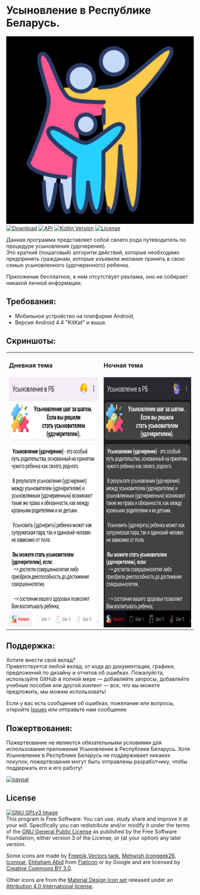 # Усыновление в Республике Беларусь.
![Image](app/src/main/ic_launcher_logo-playstore.png)  
[![Download](https://img.shields.io/badge/download-App-brightgreen.svg)](https://github.com/MisterTowelie/AdoptiveParentBelarus/releases/download/v1.0.0/Usynovlenie_v_PB.apk)
[![API](https://img.shields.io/badge/API-19%2B-yellow.svg?style=flat)](https://developer.android.com/about/versions/kitkat)
[![Kotlin Version](https://img.shields.io/badge/Kotlin-1.12.0-blue.svg)](https://kotlinlang.org)
[![License](https://img.shields.io/github/license/Shabinder/SpotiFlyer?style=flat-square)](https://www.gnu.org/licenses/gpl-3.0.html)

Данная программа представляет собой своего рода путеводитель по процедуре усыновления (удочерения).  
Это краткий (пошаговый) алгоритм действий, которые необходимо предпринять гражданам, которые
изъявили желание принять в свою семью усыновленного (удочеренного) ребенка.

Приложение бесплатное, в нем отсутствует реклама, оно не собирает никакой личной информации.

## Требования:
* Мобильное устройство на платформе Android,
* Версия Android 4.4 "KitKat" и выше.

## Скриншоты:
<table>
  <tr>
    <td><h3>Дневная тема</h3></td>
    <td><h3>Ночная тема</h3></td>
  </tr>
  <tr>
    <td><img src="art/adoptive-parent-day.png" width="400" height="672" alt="Дневная тема"></td>
    <td><img src="art/adoptive-parent-night.png" width="400" height="672" alt="Ночная тема"></td>
  </tr>
</table>

## Поддержка:
Хотите внести свой вклад?  
Приветствуется любой вклад: от кода до документации, графики, предложений по дизайну и отчетов об ошибках.  Пожалуйста, используйте GitHub в полной мере — добавляйте запросы, добавляйте учебные пособия или другой контент — все, что вы можете предложить, мы можем использовать!

Если у вас есть сообщения об ошибках, пожелания или вопросы, откройте [Issues](https://github.com/MisterTowelie/AdoptiveParentBelarus/issues) или отправьте нам сообщение

## Пожертвования:
Пожертвование не являются обязательными условиями для использования приложения Усыновление в Республике Беларусь.
Хотя Усыновление в Республике Беларусь не поддерживает никаких покупок, пожертвования могут быть отправлены разработчику, чтобы поддержать его и его работу!

[![paypal](https://www.paypalobjects.com/en_US/i/btn/btn_donateCC_LG.gif)](https://paypal.me/xxxx)

## License
[![GNU GPLv3 Image](https://www.gnu.org/graphics/gplv3-127x51.png)](http://www.gnu.org/licenses/gpl-3.0.en.html)  
This program is Free Software: You can use, study share and improve it at your
will. Specifically you can redistribute and/or modify it under the terms of the
[GNU General Public License](https://www.gnu.org/licenses/gpl-3.0.html) as
published by the Free Software Foundation, either version 3 of the License, or
(at your option) any later version.

Some icons are made
by [Freepik](https://www.flaticon.com/authors/freepik),[Vectors tank](https://www.flaticon.com/authors/vectors-tank),
[Mehwish](https://www.flaticon.com/authors/mehwish),[Icongeek26](https://www.flaticon.com/authors/icongeek26),
[Iconixar](https://www.flaticon.com/authors/iconixar), [Ehtisham Abid](https://www.flaticon.com/authors/ehtisham-abid)
from [Flaticon](http://www.flaticon.com) or by Google and are licensed by
[Creative Commons BY 3.0](https://creativecommons.org/licenses/by/3.0/).

Other icons are from the
[Material Design Icon set](https://github.com/google/material-design-icons)
released under an
[Attribution 4.0 International license](https://creativecommons.org/licenses/by/4.0/).
